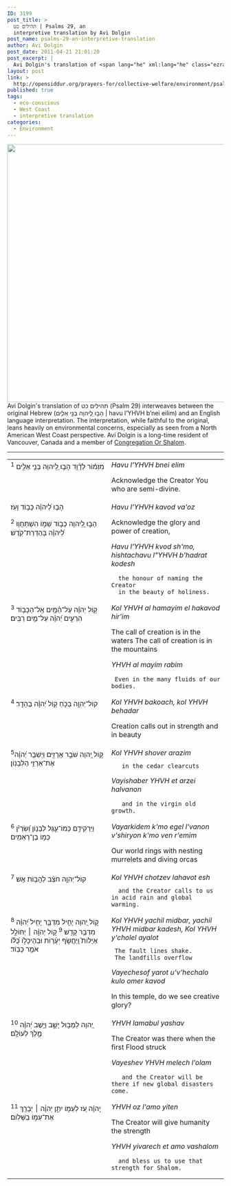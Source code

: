 ```yaml
---
ID: 3199
post_title: >
  תהילים כט | Psalms 29, an
  interpretive translation by Avi Dolgin
post_name: psalms-29-an-interpretive-translation
author: Avi Dolgin
post_date: 2011-04-21 21:01:20
post_excerpt: |
  Avi Dolgin's translation of <span lang="he" xml:lang="he" class="ezra">תהילים כט</span> (Psalm 29) interweaves between the original Hebrew (<span lang="he" xml:lang="he" class="ezra">הָב֣וּ לַֽ֭יהוָה בְּנֵ֣י אֵלִ֑ים</span> | havu l’YHVH b’nei eilim) and an English language interpretation. The interpretation, while faithful to the original, leans heavily on environmental concerns, especially as seen from a North American West Coast perspective.
layout: post
link: >
  http://opensiddur.org/prayers-for/collective-welfare/environment/psalms-29-an-interpretive-translation/
published: true
tags:
  - eco-conscious
  - West Coast
  - interpretive translation
categories:
  - Environment
---
```

<a href="http://opensiddur.org/wp-content/uploads/2011/04/342690330_fb83b717a0_o.jpg"><img src="http://opensiddur.org/wp-content/uploads/2011/04/342690330_fb83b717a0_o.jpg" alt="" title="Arbutus view 1 by Avi Dolgin" width="800" height="600" class="aligncenter size-full wp-image-3210" /></a>Avi Dolgin's translation of <span lang="he" class="liturgy">תהילים כט</span> (Psalm 29) interweaves between the original Hebrew (<span lang="he" class="liturgy">הָב֣וּ לַֽ֭יהוָה בְּנֵ֣י אֵלִ֑ים</span> | havu l’YHVH b’nei eilim) and an English language interpretation. The interpretation, while faithful to the original, leans heavily on environmental concerns, especially as seen from a North American West Coast perspective. Avi Dolgin is a long-time resident of Vancouver, Canada and a member of <a href="http://orshalom.ca">Congregation Or Shalom</a>.
<hr />
<table style="margin-left: auto;margin-right: auto;">
<tbody>
<tr>
<td style="vertical-align:top;" width="46%">
<div class="liturgy"><span lang="he">
<sup>1</sup> מִזְמ֗וֹר לְדָ֫וִ֥ד
הָב֣וּ לַֽ֭יהוָה בְּנֵ֣י אֵלִ֑ים
</span></div></td>
 
<td style="vertical-align:top;" width="53%"><div class="english">
<em>Havu l'YHVH bnei elim </em>

Acknowledge the Creator 
   You who are semi-divine. 
</td>
</tr>
<tr>
<td style="vertical-align:top;" width="46%">
<div class="liturgy"><span lang="he">
הָב֥וּ לַ֝יהוָ֗ה כָּב֥וֹד וָעֹֽז׃

<sup>2</sup> הָב֣וּ לַֽ֭יהוָה כְּב֣וֹד שְׁמ֑וֹ
הִשְׁתַּחֲו֥וּ לַ֝יהוָ֗ה בְּהַדְרַת־קֹֽדֶשׁ׃
</span></div></td>
 
<td style="vertical-align:top;" width="53%"><div class="english">
<em>Havu l'YHVH kavod va'oz </em>

Acknowledge the glory and power of creation, 

<em>Havu l'YHVH kvod sh'mo, 
hishtachavu l"YHVH b'hadrat kodesh </em>

      the honour of naming the Creator 
      in the beauty of holiness. 
</td>
</tr>
<tr>
<td style="vertical-align:top;" width="46%">
<div class="liturgy"><span lang="he">
<sup>3</sup> ק֥וֹל יְהוָ֗ה עַל־הַ֫מָּ֥יִם
אֵֽל־הַכָּב֥וֹד הִרְעִ֑ים
יְ֝הוָ֗ה עַל־מַ֥יִם רַבִּֽים׃
</span></div></td>
 
<td style="vertical-align:top;" width="53%"><div class="english">
<em>Kol YHVH al hamayim 
el hakavod hir'im </em>

The call of creation is in the waters 
The call of creation is in the mountains 

<em>YHVH al mayim rabim </em>

     Even in the many fluids of our bodies. 
</td>
</tr>
<tr>
<td style="vertical-align:top;" width="46%">
<div class="liturgy"><span lang="he">
<sup>4</sup> קוֹל־יְהוָ֥ה בַּכֹּ֑חַ
ק֥וֹל יְ֝הוָ֗ה בֶּהָדָֽר׃
</span></div></td>
 
<td style="vertical-align:top;" width="53%"><div class="english">
<em>Kol YHVH bakoach,
 kol YHVH behadar </em>

Creation calls out in strength and in beauty 
</td>
</tr>
<tr>
<td style="vertical-align:top;" width="46%">
<div class="liturgy"><span lang="he">
<sup>5</sup>ק֣וֹל יְ֭הוָה שֹׁבֵ֣ר אֲרָזִ֑ים 
וַיְשַׁבֵּ֥ר יְ֝הוָ֗ה אֶת־אַרְזֵ֥י הַלְּבָנֽוֹן׃
</span></div></td>
 
<td style="vertical-align:top;" width="53%"><div class="english">
<em>Kol YHVH shover arazim </em>

       in the cedar clearcuts 

<em>Vayishaber YHVH et arzei halvanon </em>

       and in the virgin old growth. 
</td>
</tr>
<tr>
<td style="vertical-align:top;" width="46%">
<div class="liturgy"><span lang="he">
<sup>6</sup> וַיַּרְקִידֵ֥ם כְּמוֹ־עֵ֑גֶל
לְבָנ֥וֹן וְ֝שִׂרְיֹ֗ן כְּמ֣וֹ בֶן־רְאֵמִֽים׃
</span></div></td>
 
<td style="vertical-align:top;" width="53%"><div class="english">
<em>Vayarkidem k'mo egel 
l'vanon v'shiryon k'mo ven r'emim </em>

Our world rings with nesting murrelets and diving orcas 
</td>
</tr>
<tr>
<td style="vertical-align:top;" width="46%">
<div class="liturgy"><span lang="he">
<sup>7</sup> קוֹל־יְהוָ֥ה חֹצֵ֗ב לַהֲב֥וֹת אֵֽשׁ׃
</span></div></td>
 
<td style="vertical-align:top;" width="53%"><div class="english">
<em>Kol YHVH chotzev lahavot esh </em>

      and the Creator calls to us in acid rain and global warming. 
</td>
</tr>
<tr>
<td style="vertical-align:top;" width="46%">
<div class="liturgy"><span lang="he">
<sup>8</sup> ק֣וֹל יְ֭הוָה יָחִ֣יל מִדְבָּ֑ר
יָחִ֥יל יְ֝הוָ֗ה מִדְבַּ֥ר קָדֵֽשׁ׃
<sup>9</sup> ק֤וֹל יְהוָ֨ה ׀ יְחוֹלֵ֣ל אַיָּלוֹת֮ וַֽיֶּחֱשֹׂ֪ף יְעָ֫ר֥וֹת
וּבְהֵיכָל֑וֹ
כֻּ֝לּ֗וֹ אֹמֵ֥ר כָּבֽוֹד׃
</span></div></td>
 
<td style="vertical-align:top;" width="53%"><div class="english">
<em>Kol YHVH yachil midbar, 
yachil YHVH midbar kadesh,
Kol YHVH y'cholel ayalot </em> 

     The fault lines shake. 
     The landfills overflow 

<em>Vayechesof yarot 
u'v'hechalo 
kulo omer kavod </em>

In this temple, do we see creative glory? 
</td>
</tr>
<tr>
<td style="vertical-align:top;" width="46%">
<div class="liturgy"><span lang="he">
<sup>10</sup> יְ֭הוָה לַמַּבּ֣וּל יָשָׁ֑ב
וַיֵּ֥שֶׁב יְ֝הוָ֗ה מֶ֣לֶךְ לְעוֹלָֽם׃
</span></div></td>
 
<td style="vertical-align:top;" width="53%"><div class="english">
<em>YHVH lamabul yashav </em>

The Creator was there when the first Flood struck 

<em>Vayeshev YHVH melech l'olam</em> 

       and the Creator will be there if new global disasters come. 
</td>
</tr>
<tr>
<td style="vertical-align:top;" width="46%">
<div class="liturgy"><span lang="he">
<sup>11</sup> יְֽהוָ֗ה עֹ֭ז לְעַמּ֣וֹ יִתֵּ֑ן
יְהוָ֓ה ׀ יְבָרֵ֖ךְ אֶת־עַמּ֣וֹ בַשָּׁלֽוֹם׃
</span></div></td>
 
<td style="vertical-align:top;" width="53%"><div class="english">
<em>YHVH oz l'amo yiten </em>

The Creator will give humanity the strength 

<em>YHVH yivarech et amo vashalom </em>

      and bless us to use that strength for Shalom. 
</td>
</tr>
</tbody></tbody></table>
